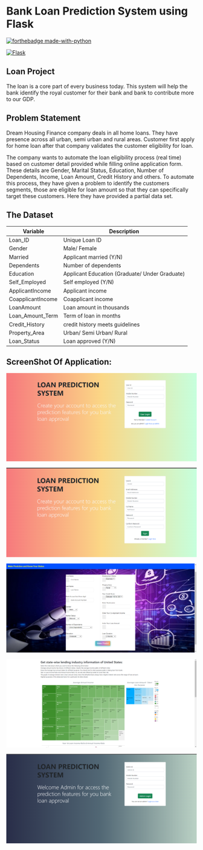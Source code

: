 #  **Bank Loan Prediction System using Flask**

[![forthebadge made-with-python](http://ForTheBadge.com/images/badges/made-with-python.svg)](https://www.python.org/)                 
   
[![Flask](https://img.shields.io/badge/flask-v1.1.1-blue)](https://flask.palletsprojects.com/en/2.0.x/)   



## **Loan Project**
The loan is a core part of every business today. This system will help the bank identify the royal customer for their bank and bank to contribute more to our GDP.

## **Problem Statement**

Dream Housing Finance company deals in all home loans. They have presence across all urban, semi urban and rural areas. Customer first apply for home loan after that company validates the customer eligibility for loan.

The company wants to automate the loan eligibility process (real time) based on customer detail provided while filling online application form. These details are Gender, Marital Status, Education, Number of Dependents, Income, Loan Amount, Credit History and others. To automate this process, they have given a problem to identify the customers segments, those are eligible for loan amount so that they can specifically target these customers. Here they have provided a partial data set.

## **The Dataset**

Variable | Description
----------|--------------
Loan_ID | Unique Loan ID
Gender | Male/ Female
Married | Applicant married (Y/N)
Dependents | Number of dependents
Education | Applicant Education (Graduate/ Under Graduate)
Self_Employed | Self employed (Y/N)
ApplicantIncome | Applicant income
CoapplicantIncome | Coapplicant income
LoanAmount | Loan amount in thousands
Loan_Amount_Term | Term of loan in months
Credit_History | credit history meets guidelines
Property_Area | Urban/ Semi Urban/ Rural
Loan_Status | Loan approved (Y/N)


## ScreenShot Of Application:
![App Screenshot](https://github.com/kz2511/Loan-Predction-System/blob/master/SS%20of%20Application/login%20.png)


![App Screenshot](https://github.com/kz2511/Loan-Predction-System/blob/master/SS%20of%20Application/singin%20%20.png)


![App Screenshot](https://github.com/kz2511/Loan-Predction-System/blob/master/SS%20of%20Application/predction%20screen%20.png)


![App Screenshot](https://github.com/kz2511/Loan-Predction-System/blob/master/SS%20of%20Application/visulazation%20.png)


![App Screenshot](https://github.com/kz2511/Loan-Predction-System/blob/master/SS%20of%20Application/adminlogin%20.png)
